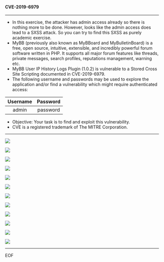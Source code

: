 #### CVE-2019-6979

----

- In this exercise, the attacker has admin access already so there is nothing more to be done. However, looks like the admin access does lead to a SXSS attack. So you can try to find this SXSS as purely academic exercise.
- MyBB (previously also known as MyBBoard and MyBulletinBoard) is a free, open source, intuitive, extensible, and incredibly powerful forum software written in PHP. It supports all major forum features like threads, private messages, search profiles, reputations management, warning etc.  
- MyBB User IP History Logs Plugin (1.0.2) is vulnerable to a Stored Cross Site Scripting documented in CVE-2019-6979.
- The following username and passwords may be used to explore the application and/or find a vulnerability which might require authenticated access:

| Username 	| Password 	|
|:--------:	|:--------:	|
|   admin  	| password 	|

- Objective: Your task is to find and exploit this vulnerability.
- CVE is a registered trademark of The MITRE Corporation.

----

![](images/1/1.png)

![](images/1/2.png)

![](images/1/3.png)

![](images/1/4.png)

![](images/1/5.png)

![](images/1/6.png)

![](images/1/7.png)

![](images/1/8.png)

![](images/1/9.png)

![](images/1/10.png)

![](images/1/11.png)

![](images/1/12.png)

----

EOF